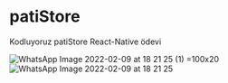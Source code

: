 # patiStore
Kodluyoruz patiStore React-Native ödevi





![WhatsApp Image 2022-02-09 at 18 21 25 (1) =100x20](https://user-images.githubusercontent.com/83309872/153232682-dbfec34f-512c-4829-b5b7-de639e60d5b6.jpeg)
![WhatsApp Image 2022-02-09 at 18 21 25](https://user-images.githubusercontent.com/83309872/153232687-cb851316-91fe-4e8b-8f0b-3dd551fe1ad3.jpeg)


